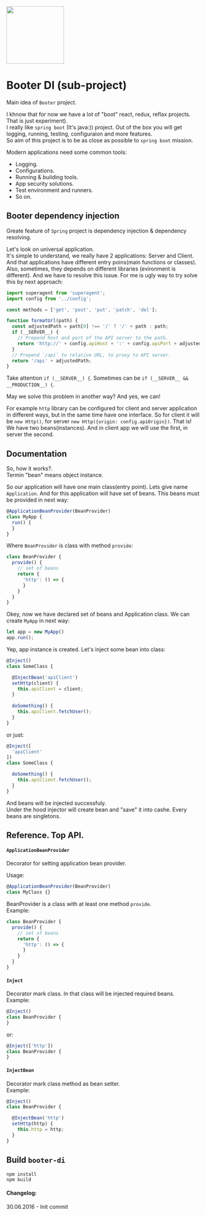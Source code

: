 <img src="https://raw.githubusercontent.com/okonkwo/booter-di/master/doc/hr.png" width="150" height="150" />

Booter DI (sub-project)
======

Main idea of `Booter` project. 

I khnow that for now we have a lot of "boot" react, redux, reflax projects. That is just experiment).  
I really like `spring boot` (It's java:)) project. Out of the box you will get logging, running, testing, configuraion and more features.  
So aim of this project is to be as close as possible to `spring boot` mission. 

Modern applications need some common tools:
* Logging.
* Configurations.
* Running & building tools.
* App security solutions.
* Test environment and runners.
* So on.

Booter dependency injection
------

Greate feature of `Spring` project is dependency injection & dependency resolving.  

Let's look on universal application.  
It's simple to understand, we really have 2 applications: Server and Client. And that applications have different entry poins(main functions or classes). Also, sometimes, they depends on different libraries (evironment is different). And we have to resolve this issue. For me is ugly way to try solve this by next approach:

```js
import superagent from 'superagent';
import config from '../config';

const methods = ['get', 'post', 'put', 'patch', 'del'];

function formatUrl(path) {
  const adjustedPath = path[0] !== '/' ? '/' + path : path;
  if (__SERVER__) {
    // Prepend host and port of the API server to the path.
    return 'http://' + config.apiHost + ':' + config.apiPort + adjustedPath;
  }
  // Prepend `/api` to relative URL, to proxy to API server.
  return '/api' + adjustedPath;
}
```

Take attention `if (__SERVER__) {`. Sometimes can be `if (__SERVER__ && __PRODUCTION__) {`.  

May we solve this problem in another way? And yes, we can!  

For example `http` library can be configured for client and server application in different ways, but in the same time have one interface. So for client it will be `new Http()`, for server `new Http({origin: config.apiOrigin})`. That is! We have two beans(instances). And in client app we will use the first, in server the second.

## Documentation 

So, how it works?.  
Termin "bean" means object instance.  

So our application will have one main class(entry point). Lets give name `Application`. And for this application will have set of beans. This beans must be provided in next way:

```js
@ApplicationBeanProvider(BeanProvider)
class MyApp {
  run() {
  }
}
```

Where `BeanProvider` is class with method `provide`: 
```js
class BeanProvider {
  provide() {
    // set of beans
    return {
      'http': () => {
      }
    }
  }
}
```

Okey, now we have declared set of beans and Application class. We can create `MyApp` in next way:
```js
let app = new MyApp()
app.run();
```

Yep, app instance is created. Let's inject some bean into class:
```js
@Inject()
class SomeClass {

  @InjectBean('apiClient')
  setHttp(client) {
    this.apiClient = client;
  }
  
  doSomething() {
    this.apiClient.fetchUser();
  }
}
```
or just: 
```js
@Inject([
  'apiClient'
])
class SomeClass {

  doSomething() {
    this.apiClient.fetchUser();
  }
}
```
And beans will be injected successfuly.  
Under the hood injector will create bean and "save" it into cashe. Every beans are singletons.   

## Reference. Top API.

#### `ApplicationBeanProvider`
Decorator for setting application bean provider.  

Usage:
```js
@ApplicationBeanProvider(BeanProvider)
class MyClass {}
```
BeanProvider is a class with at least one method `provide`.  
Example:
```js
class BeanProvider {
  provide() {
    // set of beans
    return {
      'http': () => {
      }
    }
  }
}
```

#### `Inject`  
Decorator mark class. In that class will be injected required beans.   
Example:
```js
@Inject()
class BeanProvider {
}
```
or:
```js
@Inject(['http'])
class BeanProvider {
}
```

#### `InjectBean`  
Decorator mark class method as bean setter.  
Example:
```js
@Inject()
class BeanProvider {

  @InjectBean('http')
  setHttp(http) {
    this.http = http;
  }
}
```

## Build `booter-di`
```
npm install
npm build
```

#### Changelog:  

30.06.2016 - Init commit
